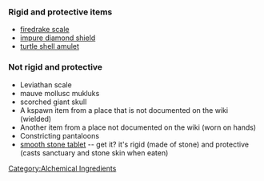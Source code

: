 ### Rigid and protective items

-   [firedrake scale](Firedrake_Scale "wikilink")
-   [impure diamond shield](Impure_Diamond_Shield "wikilink")
-   [turtle shell amulet](Turtle_Shell_Amulet "wikilink")

### Not rigid and protective

-   Leviathan scale
-   mauve mollusc mukluks
-   scorched giant skull
-   A kspawn item from a place that is not documented on the wiki
    (wielded)
-   Another item from a place not documented on the wiki (worn on hands)
-   Constricting pantaloons
-   [smooth stone tablet](Smooth_Stone_Tablet "wikilink") -- get it?
    it's rigid (made of stone) and protective (casts sanctuary and stone
    skin when eaten)

[Category:Alchemical
Ingredients](Category:Alchemical_Ingredients "wikilink")
